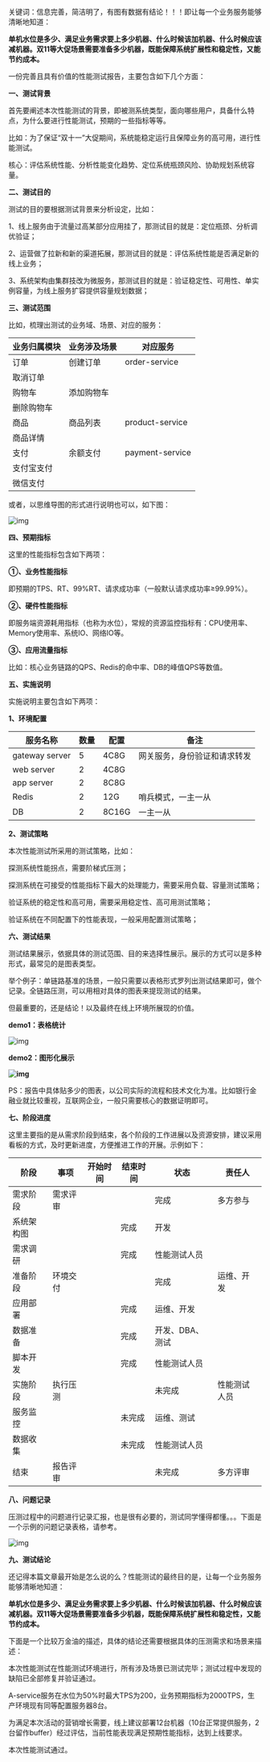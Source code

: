 关键词：信息完善，简洁明了，有图有数据有结论！！！即让每一个业务服务能够清晰地知道：

**单机水位是多少、满足业务需求要上多少机器、什么时候该加机器、什么时候应该减机器。双11等大促场景需要准备多少机器，既能保障系统扩展性和稳定性，又能节约成本。**

一份完善且具有价值的性能测试报告，主要包含如下几个方面：

**一、测试背景**

首先要阐述本次性能测试的背景，即被测系统类型，面向哪些用户，具备什么特点，为什么要进行性能测试，预期的一些指标等等。

比如：为了保证“双十一”大促期间，系统能稳定运行且保障业务的高可用，进行性能测试。

核心：评估系统性能、分析性能变化趋势、定位系统瓶颈风险、协助规划系统容量。

 

**二、测试目的**

测试的目的要根据测试背景来分析设定，比如：

1、线上服务由于流量过高某部分应用挂了，那测试目的就是：定位瓶颈、分析调优验证；

2、运营做了拉新和新的渠道拓展，那测试目的就是：评估系统性能是否满足新的线上业务；

3、系统架构由集群技改为微服务，那测试目的就是：验证稳定性、可用性、单实例容量，为线上服务扩容提供容量规划数据；

 

**三、测试范围**

比如，梳理出测试的业务域、场景、对应的服务：

| 业务归属模块 | 业务涉及场景 | 对应服务        |
| ------------ | ------------ | --------------- |
| 订单         | 创建订单     | order-service   |
| 取消订单     |              |                 |
| 购物车       | 添加购物车   |                 |
| 删除购物车   |              |                 |
| 商品         | 商品列表     | product-service |
| 商品详情     |              |                 |
| 支付         | 余额支付     | payment-service |
| 支付宝支付   |              |                 |
| 微信支付     |              |                 |

或者，以思维导图的形式进行说明也可以，如下图：

![img](https://img2018.cnblogs.com/blog/983980/201911/983980-20191126195050823-587354998.png)

 

**四、预期指标**

这里的性能指标包含如下两项：

**①、业务性能指标**

即预期的TPS、RT、99%RT、请求成功率（一般默认请求成功率≥99.99%）。

**②、硬件性能指标**

即服务端资源耗用指标（也称为水位），常规的资源监控指标有：CPU使用率、Memory使用率、系统IO、网络IO等。

**③、应用流量指标**

比如：核心业务链路的QPS、Redis的命中率、DB的峰值QPS等数值。

 

**五、实施说明**

实施说明主要包含如下两项：

**1、环境配置**

| 服务名称       | 数量 | 配置  | 备注                         |
| -------------- | ---- | ----- | ---------------------------- |
| gateway server | 5    | 4C8G  | 网关服务，身份验证和请求转发 |
| web server     | 2    | 4C8G  |                              |
| app server     | 2    | 8C8G  |                              |
| Redis          | 2    | 12G   | 哨兵模式，一主一从           |
| DB             | 2    | 8C16G | 一主一从                     |

**2、测试策略**

本次性能测试所采用的测试策略，比如：

探测系统性能拐点，需要阶梯式压测；

探测系统在可接受的性能指标下最大的处理能力，需要采用负载、容量测试策略；

验证系统的稳定性和高可用，需要采用稳定性、高可用测试策略；

验证系统在不同配置下的性能表现，一般采用配置测试策略；

 

**六、测试结果**

测试结果展示，依据具体的测试范围、目的来选择性展示。展示的方式可以是多种形式，最常见的是图表类型。

举个例子：单链路基准的场景，一般只需要以表格形式罗列出测试结果即可，做个记录。全链路压测，可以用相对具体的图表来提现测试的结果。

但最重要的，还是结论！以及最终在线上环境所展现的价值。

**demo1：表格统计**

![img](https://img2018.cnblogs.com/blog/983980/201911/983980-20191126194504761-1446872772.png)

**demo2：图形化展示**

**![img](https://img2018.cnblogs.com/blog/983980/201911/983980-20191126194713652-1266378933.png)**

PS：报告中具体贴多少的图表，以公司实际的流程和技术文化为准。比如银行金融业就比较重视，互联网企业，一般只需要核心的数据证明即可。

 

**七、阶段进度**

这里主要指的是从需求阶段到结束，各个阶段的工作进展以及资源安排，建议采用看板的方式，及时更新进度，方便推进工作的开展。示例如下：

| 阶段       | 事项     | 开始时间 | 结束时间 | 状态            | 责任人       |
| ---------- | -------- | -------- | -------- | --------------- | ------------ |
| 需求阶段   | 需求评审 |          |          | 完成            | 多方参与     |
| 系统架构图 |          |          | 完成     | 开发            |              |
| 需求调研   |          |          | 完成     | 性能测试人员    |              |
| 准备阶段   | 环境交付 |          |          | 完成            | 运维、开发   |
| 应用部署   |          |          | 完成     | 运维、开发      |              |
| 数据准备   |          |          | 完成     | 开发、DBA、测试 |              |
| 脚本开发   |          |          | 完成     | 性能测试人员    |              |
| 实施阶段   | 执行压测 |          |          | 未完成          | 性能测试人员 |
| 服务监控   |          |          | 未完成   | 运维、测试      |              |
| 数据收集   |          |          | 未完成   | 性能测试人员    |              |
| 结束       | 报告评审 |          |          | 未完成          | 多方评审     |

 

**八、问题记录**

压测过程中的问题进行记录汇报，也是很有必要的，测试同学懂得都懂。。。下面是一个示例的问题记录表格，请参考。



![img](https://img2018.cnblogs.com/blog/983980/201911/983980-20191126202416384-73204279.png)

 

**九、测试结论**

还记得本篇文章最开始是怎么说的么？性能测试的最终目的是，让每一个业务服务能够清晰地知道：

**单机水位是多少、满足业务需求要上多少机器、什么时候该加机器、什么时候应该减机器。双11等大促场景需要准备多少机器，既能保障系统扩展性和稳定性，又能节约成本。**

下面是一个比较万金油的描述，具体的结论还需要根据具体的压测需求和场景来描述：

本次性能测试在性能测试环境进行，所有涉及场景已测试完毕；测试过程中发现的缺陷已全部修复并验证通过。

A-service服务在水位为50%时最大TPS为200，业务预期指标为2000TPS，生产环境现有同等配置服务器8台。

为满足本次活动的营销增长需要，线上建议部署12台机器（10台正常提供服务，2台留作buffer）经过评估，当前性能表现满足预期性能指标，达到上线要求。

本次性能测试通过。